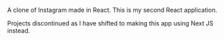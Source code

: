 A clone of Instagram made in React. This is my second React application.

Projects discontinued as I have shifted to making this app using Next JS instead.
